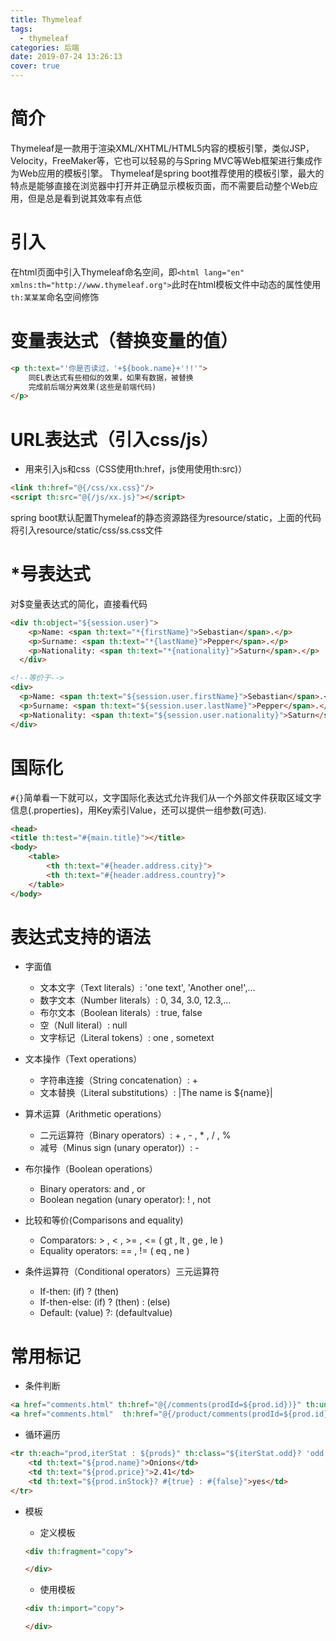 ```yaml
---
title: Thymeleaf
tags:
  - thymeleaf
categories: 后端
date: 2019-07-24 13:26:13
cover: true
---
```



# 简介
Thymeleaf是一款用于渲染XML/XHTML/HTML5内容的模板引擎，类似JSP，Velocity，FreeMaker等，它也可以轻易的与Spring MVC等Web框架进行集成作为Web应用的模板引擎。
Thymeleaf是spring boot推荐使用的模板引擎，最大的特点是能够直接在浏览器中打开并正确显示模板页面，而不需要启动整个Web应用，但是总是看到说其效率有点低
<!--more-->
# 引入
在html页面中引入Thymeleaf命名空间，即`<html lang="en" xmlns:th="http://www.thymeleaf.org">`此时在html模板文件中动态的属性使用`th:某某某`命名空间修饰


# 变量表达式（替换变量的值）

``` html
<p th:text="'你是否读过，'+${book.name}+'!!'">
    同EL表达式有些相似的效果，如果有数据，被替换
    完成前后端分离效果(这些是前端代码)
</p>
```

# URL表达式（引入css/js）

- 用来引入js和css（CSS使用th:href，js使用使用th:src)）

``` html
<link th:href="@{/css/xx.css}"/>
<script th:src="@{/js/xx.js}"></script>
```
spring boot默认配置Thymeleaf的静态资源路径为resource/static，上面的代码将引入resource/static/css/ss.css文件

# *号表达式

对$变量表达式的简化，直接看代码

``` html
<div th:object="${session.user}">
    <p>Name: <span th:text="*{firstName}">Sebastian</span>.</p>
    <p>Surname: <span th:text="*{lastName}">Pepper</span>.</p>
    <p>Nationality: <span th:text="*{nationality}">Saturn</span>.</p>
  </div>

<!--等价于-->
<div>
  <p>Name: <span th:text="${session.user.firstName}">Sebastian</span>.</p>
  <p>Surname: <span th:text="${session.user.lastName}">Pepper</span>.</p>
  <p>Nationality: <span th:text="${session.user.nationality}">Saturn</span>.</p>
</div>
```

# 国际化

`#{}`简单看一下就可以，文字国际化表达式允许我们从一个外部文件获取区域文字信息(.properties)，用Key索引Value，还可以提供一组参数(可选).

``` html
<head>
<title th:test="#{main.title}"></title>    
<body>
    <table>
        <th th:text="#{header.address.city}">
        <th th:text="#{header.address.country}">
    </table>
</body>  

```

# 表达式支持的语法

- 字面值

    - 文本文字（Text literals）: 'one text', 'Another one!',…
    - 数字文本（Number literals）: 0, 34, 3.0, 12.3,…
    - 布尔文本（Boolean literals）: true, false
    - 空（Null literal）: null
    - 文字标记（Literal tokens）: one , sometext

- 文本操作（Text operations）

    - 字符串连接（String concatenation）: +
    - 文本替换（Literal substitutions）: |The name is ${name}|

- 算术运算（Arithmetic operations）

    - 二元运算符（Binary operators）: + , - , * , / , %
    - 减号（Minus sign (unary operator)）: -

- 布尔操作（Boolean operations）

    - Binary operators: and , or
    - Boolean negation (unary operator): ! , not

- 比较和等价(Comparisons and equality)

    - Comparators: > , < , >= , <= ( gt , lt , ge , le )
    - Equality operators: == , != ( eq , ne )

- 条件运算符（Conditional operators）三元运算符

    - If-then: (if) ? (then)
    - If-then-else: (if) ? (then) : (else)
    - Default: (value) ?: (defaultvalue)

# 常用标记

- 条件判断

```html
<a href="comments.html" th:href="@{/comments(prodId=${prod.id})}" th:unless="${#lists.isEmpty(prod.comments)}">view</a>
<a href="comments.html"  th:href="@{/product/comments(prodId=${prod.id})}"   th:if="${not #lists.isEmpty(prod.comments)}">view</a>
```

- 循环遍历

```html
<tr th:each="prod,iterStat : ${prods}" th:class="${iterStat.odd}? 'odd'">
    <td th:text="${prod.name}">Onions</td>
    <td th:text="${prod.price}">2.41</td>
    <td th:text="${prod.inStock}? #{true} : #{false}">yes</td>
</tr>
```

- 模板

    - 定义模板

    ```html
    <div th:fragment="copy">

    </div>
    ```
    - 使用模板

    ```html
    <div th:import="copy">

    </div>
    ```